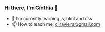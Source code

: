 ### Hi there, I'm Cinthia 🦋


- 🌱 I’m currently learning js, html and css
- 📫 How to reach me: cliravieira@gmail.com

